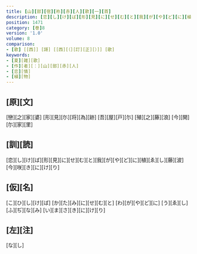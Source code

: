 ```yaml
---
title: [山][部][宿][祢][赤][人][歌][一][首]
description: [恋][し][け][ば][形][見][に][せ][む][と][我][が][や][ど][に][植][ゑ][し][藤][波][今][咲][き][に][け][り]
position: 1471
category: [巻]8
version: '1.0'
volume: 8
comparison:
- [歌] [[西]] [謌] [[西][（][訂][正][）]] [歌]
keywords:
- [夏][雑][歌]
- [作][者][：][山][部][赤][人]
- [恋][情]
- [植][物]
---
```


## [原][文]

[戀][之][家][婆] [形][見][尓][将][為][跡] [吾][屋][戸][尓] [殖][之][藤][浪] [今][開][尓][家][里]

## [訓][読]

[恋][し][け][ば][形][見][に][せ][む][と][我][が][や][ど][に][植][ゑ][し][藤][波][今][咲][き][に][け][り]

## [仮][名]

[こ][ひ][し][け][ば] [か][た][み][に][せ][む][と] [わ][が][や][ど][に] [う][ゑ][し][ふ][ぢ][な][み] [い][ま][さ][き][に][け][り]

## [左][注]

[な][し]

